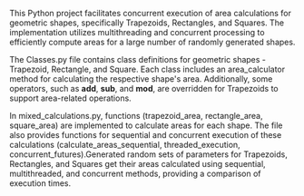 This Python project facilitates concurrent execution of area calculations for geometric shapes, specifically Trapezoids, Rectangles, and Squares. The implementation utilizes multithreading and concurrent processing to efficiently compute areas for a large number of randomly generated shapes.

The Classes.py file contains class definitions for geometric shapes - Trapezoid, Rectangle, and Square. Each class includes an area_calculator method for calculating the respective shape's area. Additionally, some operators, such as __add__, __sub__, and __mod__, are overridden for Trapezoids to support area-related operations.

In mixed_calculations.py, functions (trapezoid_area, rectangle_area, square_area) are implemented to calculate areas for each shape. The file also provides functions for sequential and concurrent execution of these calculations (calculate_areas_sequential, threaded_execution, concurrent_futures).Generated random sets of parameters for Trapezoids, Rectangles, and Squares get their areas calculated using sequential, multithreaded, and concurrent methods, providing a comparison of execution times.
